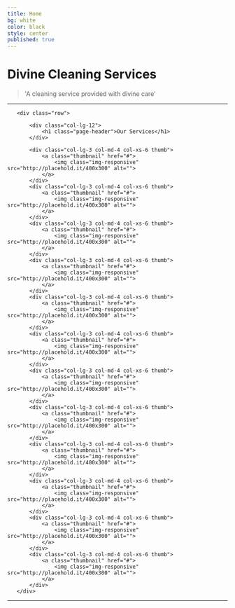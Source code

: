 ```yaml
---
title: Home
bg: white
color: black
style: center
published: true
---
```


# **Divine Cleaning Services**

<!---
![image-title-here](/img/h2.jpg){:class="img-responsive"}
-->

>'A cleaning service provided with divine care'

---

<div class="container">

       <div class="row">

           <div class="col-lg-12">
               <h1 class="page-header">Our Services</h1>
           </div>

           <div class="col-lg-3 col-md-4 col-xs-6 thumb">
               <a class="thumbnail" href="#">
                   <img class="img-responsive" src="http://placehold.it/400x300" alt="">
               </a>
           </div>
           <div class="col-lg-3 col-md-4 col-xs-6 thumb">
               <a class="thumbnail" href="#">
                   <img class="img-responsive" src="http://placehold.it/400x300" alt="">
               </a>
           </div>
           <div class="col-lg-3 col-md-4 col-xs-6 thumb">
               <a class="thumbnail" href="#">
                   <img class="img-responsive" src="http://placehold.it/400x300" alt="">
               </a>
           </div>
           <div class="col-lg-3 col-md-4 col-xs-6 thumb">
               <a class="thumbnail" href="#">
                   <img class="img-responsive" src="http://placehold.it/400x300" alt="">
               </a>
           </div>
           <div class="col-lg-3 col-md-4 col-xs-6 thumb">
               <a class="thumbnail" href="#">
                   <img class="img-responsive" src="http://placehold.it/400x300" alt="">
               </a>
           </div>
           <div class="col-lg-3 col-md-4 col-xs-6 thumb">
               <a class="thumbnail" href="#">
                   <img class="img-responsive" src="http://placehold.it/400x300" alt="">
               </a>
           </div>
           <div class="col-lg-3 col-md-4 col-xs-6 thumb">
               <a class="thumbnail" href="#">
                   <img class="img-responsive" src="http://placehold.it/400x300" alt="">
               </a>
           </div>
           <div class="col-lg-3 col-md-4 col-xs-6 thumb">
               <a class="thumbnail" href="#">
                   <img class="img-responsive" src="http://placehold.it/400x300" alt="">
               </a>
           </div>
           <div class="col-lg-3 col-md-4 col-xs-6 thumb">
               <a class="thumbnail" href="#">
                   <img class="img-responsive" src="http://placehold.it/400x300" alt="">
               </a>
           </div>
           <div class="col-lg-3 col-md-4 col-xs-6 thumb">
               <a class="thumbnail" href="#">
                   <img class="img-responsive" src="http://placehold.it/400x300" alt="">
               </a>
           </div>
           <div class="col-lg-3 col-md-4 col-xs-6 thumb">
               <a class="thumbnail" href="#">
                   <img class="img-responsive" src="http://placehold.it/400x300" alt="">
               </a>
           </div>
           <div class="col-lg-3 col-md-4 col-xs-6 thumb">
               <a class="thumbnail" href="#">
                   <img class="img-responsive" src="http://placehold.it/400x300" alt="">
               </a>
           </div>
       </div>
</div>

---
